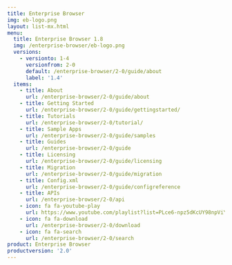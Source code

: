 ```yaml
---
title: Enterprise Browser
img: eb-logo.png
layout: list-mx.html
menu:
  title: Enterprise Browser 1.8
  img: /enterprise-browser/eb-logo.png
  versions:
    - versionto: 1-4
      versionfrom: 2-0
      default: /enterprise-browser/2-0/guide/about
      label: '1.4'
  items:
    - title: About
      url: /enterprise-browser/2-0/guide/about
    - title: Getting Started
      url: /enterprise-browser/2-0/guide/gettingstarted/
    - title: Tutorials
      url: /enterprise-browser/2-0/tutorial/
    - title: Sample Apps
      url: /enterprise-browser/2-0/guide/samples
    - title: Guides
      url: /enterprise-browser/2-0/guide
    - title: Licensing
      url: /enterprise-browser/2-0/guide/licensing
    - title: Migration
      url: /enterprise-browser/2-0/guide/migration
    - title: Config.xml
      url: /enterprise-browser/2-0/guide/configreference
    - title: APIs
      url: /enterprise-browser/2-0/api
    - icon: fa fa-youtube-play
      url: https://www.youtube.com/playlist?list=PLce6-npz5dKcUY98npViY6QbuL3yhAXCx
    - icon: fa fa-download
      url: /enterprise-browser/2-0/download
    - icon: fa fa-search
      url: /enterprise-browser/2-0/search
product: Enterprise Browser
productversion: '2.0'
---
```

